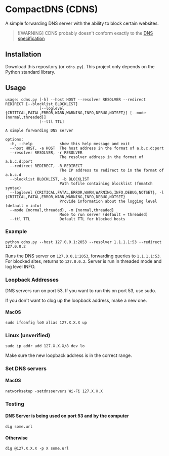 # CompactDNS (CDNS)
A simple forwarding DNS server with the ability to block certain websites.

> ![WARNING]
> CDNS probably doesn't conform exactly to the [DNS specification](https://www.rfc-editor.org/rfc/rfc1035)

## Installation

Download this repository (or `cdns.py`). This project only depends on the Python standard library.


## Usage
```
usage: cdns.py [-h] --host HOST --resolver RESOLVER --redirect REDIRECT [--blocklist BLOCKLIST]
               [--loglevel {CRITICAL,FATAL,ERROR,WARN,WARNING,INFO,DEBUG,NOTSET}] [--mode {normal,threaded}]
               [--ttl TTL]

A simple forwarding DNS server

options:
  -h, --help            show this help message and exit
  --host HOST, -a HOST  The host address in the format of a.b.c.d:port
  --resolver RESOLVER, -r RESOLVER
                        The resolver address in the format of a.b.c.d:port
  --redirect REDIRECT, -R REDIRECT
                        The IP address to redirect to in the format of a.b.c.d
  --blocklist BLOCKLIST, -b BLOCKLIST
                        Path tofile containing blocklist (fnmatch syntax)
  --loglevel {CRITICAL,FATAL,ERROR,WARN,WARNING,INFO,DEBUG,NOTSET}, -l {CRITICAL,FATAL,ERROR,WARN,WARNING,INFO,DEBUG,NOTSET}
                        Provide information about the logging level (default = info)
  --mode {normal,threaded}, -m {normal,threaded}
                        Mode to run server (default = threaded)
  --ttl TTL             Default TTL for blocked hosts
```
### Example
```
python cdns.py --host 127.0.0.1:2053 --resolver 1.1.1.1:53 --redirect 127.0.0.2
```
Runs the DNS server on `127.0.0.1:2053`, forwarding queries to `1.1.1.1:53`. For blocked sites, returns to `127.0.0.2`. Server is run in threaded mode and log level INFO.

### Loopback Addresses

DNS servers run on port 53. If you want to run this on port 53, use sudo.

If you don't want to clog up the loopback address, make a new one.
#### MacOS
```
sudo ifconfig lo0 alias 127.X.X.X up
```
### Linux (unverified)
```
sudo ip addr add 127.X.X.X/8 dev lo
```
Make sure the new loopback address is in the correct range.

### Set DNS servers
#### MacOS
```
networksetup -setdnsservers Wi-Fi 127.X.X.X
```
### Testing
#### DNS Server is being used on port 53 and by the computer
```
dig some.url
```
#### Otherwise
```
dig @127.X.X.X -p X some.url
```
